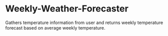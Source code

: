 # Weekly-Weather-Forecaster
Gathers temperature information from user and returns weekly temperature forecast based on average weekly temperature.
